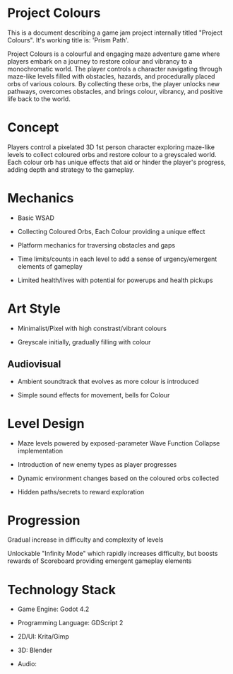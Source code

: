 # Project Colours

This is a document describing a game jam project internally titled "Project Colours".
It's working title is: 'Prism Path'. 

Project Colours is a colourful and engaging maze adventure game where players
embark on a journey to restore colour and vibrancy to a monochromatic world.
The player controls a character navigating through maze-like levels filled with obstacles,
hazards, and procedurally placed orbs of various colours. By collecting these orbs, the player
unlocks new pathways, overcomes obstacles, and brings colour, vibrancy, and positive life back to the world.

# Concept

Players control a pixelated 3D 1st person character exploring maze-like levels to collect coloured orbs and restore colour
to a greyscaled world. Each colour orb has unique effects that aid or hinder the player's progress, adding depth
and strategy to the gameplay.

# Mechanics

- Basic WSAD

- Collecting Coloured Orbs, Each Colour providing a unique effect

- Platform mechanics for traversing obstacles and gaps

- Time limits/counts in each level to add a sense of urgency/emergent elements of gameplay

- Limited health/lives with potential for powerups and health pickups

# Art Style

- Minimalist/Pixel with high constrast/vibrant colours

- Greyscale initially, gradually filling with colour

## Audiovisual

- Ambient soundtrack that evolves as more colour is introduced

- Simple sound effects for movement, bells for Colour

# Level Design

- Maze levels powered by exposed-parameter Wave Function Collapse implementation

- Introduction of new enemy types as player progresses

- Dynamic environment changes based on the coloured orbs collected

- Hidden paths/secrets to reward exploration

# Progression

Gradual increase in difficulty and complexity of levels

Unlockable "Infinity Mode" which rapidly increases difficulty, but boosts rewards of Scoreboard providing emergent gameplay elements

# Technology Stack

- Game Engine: Godot 4.2

- Programming Language: GDScript 2

- 2D/UI: Krita/Gimp

- 3D: Blender

- Audio: 


